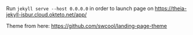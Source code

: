Run `jekyll serve --host 0.0.0.0` in order to launch page on https://theia-jekyll-isbur.cloud.okteto.net/app/

Theme from here: https://github.com/swcool/landing-page-theme
